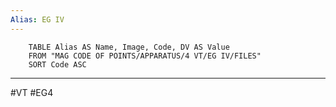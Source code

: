 ```yaml
---
Alias: EG IV
---
```

```dataview
	TABLE Alias AS Name, Image, Code, DV AS Value
	FROM "MAG CODE OF POINTS/APPARATUS/4 VT/EG IV/FILES"
	SORT Code ASC
```
___
#VT #EG4
